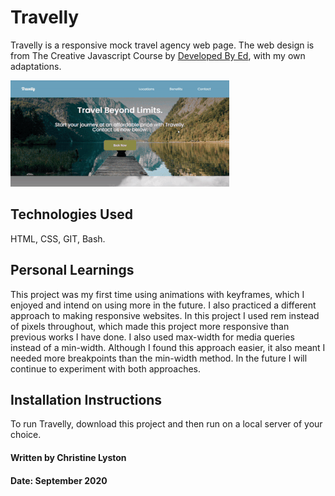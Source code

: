 # Travelly

Travelly is a responsive mock travel agency web page. The web design is from The Creative Javascript Course by [Developed By Ed](https://developedbyed.com/p/the-creative-javascript-course), with my own adaptations.

![](TravellyDesktopGif350.gif)

## Technologies Used

HTML, CSS, GIT, Bash.

## Personal Learnings

This project was my first time using animations with keyframes, which I enjoyed and intend on using more in the future. I also practiced a different approach to making responsive websites. In this project I used rem instead of pixels throughout, which made this project more responsive than previous works I have done. I also used max-width for media queries instead of a min-width. Although I found this approach easier, it also meant I needed more breakpoints than the min-width method. In the future I will continue to experiment with both approaches.

## Installation Instructions

To run Travelly, download this project and then run on a local server of your choice.

#### Written by Christine Lyston
#### Date: September 2020
